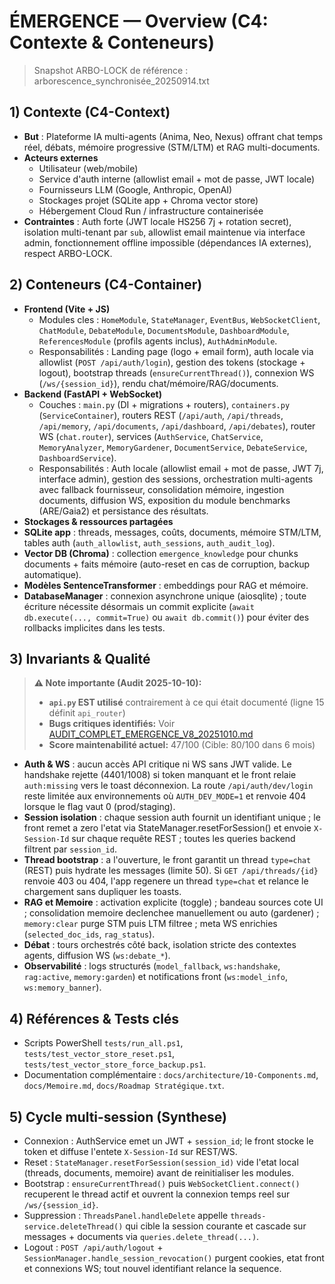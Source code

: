 # ÉMERGENCE — Overview (C4: Contexte & Conteneurs)

> Snapshot ARBO-LOCK de référence : arborescence_synchronisée_20250914.txt

## 1) Contexte (C4-Context)
- **But** : Plateforme IA multi-agents (Anima, Neo, Nexus) offrant chat temps réel, débats, mémoire progressive (STM/LTM) et RAG multi-documents.
- **Acteurs externes**
  - Utilisateur (web/mobile)
  - Service d'auth interne (allowlist email + mot de passe, JWT locale)
  - Fournisseurs LLM (Google, Anthropic, OpenAI)
  - Stockages projet (SQLite app + Chroma vector store)
  - Hébergement Cloud Run / infrastructure containerisée
- **Contraintes** : Auth forte (JWT locale HS256 7j + rotation secret), isolation multi-tenant par `sub`, allowlist email maintenue via interface admin, fonctionnement offline impossible (dépendances IA externes), respect ARBO-LOCK.

## 2) Conteneurs (C4-Container)
- **Frontend (Vite + JS)**
  - Modules cles : `HomeModule`, `StateManager`, `EventBus`, `WebSocketClient`, `ChatModule`, `DebateModule`, `DocumentsModule`, `DashboardModule`, `ReferencesModule` (profils agents inclus), `AuthAdminModule`.
  - Responsabilités : Landing page (logo + email form), auth locale via allowlist (`POST /api/auth/login`), gestion des tokens (stockage + logout), bootstrap threads (`ensureCurrentThread()`), connexion WS (`/ws/{session_id}`), rendu chat/mémoire/RAG/documents.
- **Backend (FastAPI + WebSocket)**
  - Couches : `main.py` (DI + migrations + routers), `containers.py` (`ServiceContainer`), routers REST (`/api/auth`, `/api/threads`, `/api/memory`, `/api/documents`, `/api/dashboard`, `/api/debates`), router WS (`chat.router`), services (`AuthService`, `ChatService`, `MemoryAnalyzer`, `MemoryGardener`, `DocumentService`, `DebateService`, `DashboardService`).
  - Responsabilités : Auth locale (allowlist email + mot de passe, JWT 7j, interface admin), gestion des sessions, orchestration multi-agents avec fallback fournisseur, consolidation mémoire, ingestion documents, diffusion WS, exposition du module benchmarks (ARE/Gaia2) et persistance des résultats.
- **Stockages & ressources partagées**
- **SQLite app** : threads, messages, coûts, documents, mémoire STM/LTM, tables auth (`auth_allowlist`, `auth_sessions`, `auth_audit_log`).
- **Vector DB (Chroma)** : collection `emergence_knowledge` pour chunks documents + faits mémoire (auto-reset en cas de corruption, backup automatique).
- **Modèles SentenceTransformer** : embeddings pour RAG et mémoire.
- **DatabaseManager** : connexion asynchrone unique (aiosqlite) ; toute écriture nécessite désormais un commit explicite (`await db.execute(..., commit=True)` ou `await db.commit()`) pour éviter des rollbacks implicites dans les tests.

## 3) Invariants & Qualité

> **⚠️ Note importante (Audit 2025-10-10):**
> - **`api.py` EST utilisé** contrairement à ce qui était documenté (ligne 15 définit `api_router`)
> - **Bugs critiques identifiés:** Voir [AUDIT_COMPLET_EMERGENCE_V8_20251010.md](../../AUDIT_COMPLET_EMERGENCE_V8_20251010.md)
> - **Score maintenabilité actuel:** 47/100 (Cible: 80/100 dans 6 mois)

- **Auth & WS** : aucun accès API critique ni WS sans JWT valide. Le handshake rejette (4401/1008) si token manquant et le front relaie `auth:missing` vers le toast déconnexion. La route `/api/auth/dev/login` reste limitée aux environnements où `AUTH_DEV_MODE=1` et renvoie 404 lorsque le flag vaut 0 (prod/staging).
- **Session isolation** : chaque session auth fournit un identifiant unique ; le front remet a zero l'etat via StateManager.resetForSession() et envoie `X-Session-Id` sur chaque requête REST ; toutes les queries backend filtrent par `session_id`.
- **Thread bootstrap** : a l'ouverture, le front garantit un thread `type=chat` (REST) puis hydrate les messages (limite 50). Si `GET /api/threads/{id}` renvoie 403 ou 404, l'app regenere un thread `type=chat` et relance le chargement sans dupliquer les toasts.
- **RAG et Memoire** : activation explicite (toggle) ; bandeau sources cote UI ; consolidation memoire declenchee manuellement ou auto (gardener) ; `memory:clear` purge STM puis LTM filtree ; meta WS enrichies (`selected_doc_ids`, `rag_status`).
- **Débat** : tours orchestrés côté back, isolation stricte des contextes agents, diffusion WS (`ws:debate_*`).
- **Observabilité** : logs structurés (`model_fallback`, `ws:handshake`, `rag:active`, `memory:garden`) et notifications front (`ws:model_info`, `ws:memory_banner`).

## 4) Références & Tests clés
- Scripts PowerShell `tests/run_all.ps1`, `tests/test_vector_store_reset.ps1`, `tests/test_vector_store_force_backup.ps1`.
- Documentation complémentaire : `docs/architecture/10-Components.md`, `docs/Memoire.md`, `docs/Roadmap Stratégique.txt`.
## 5) Cycle multi-session (Synthese)
- Connexion : AuthService emet un JWT + `session_id`; le front stocke le token et diffuse l'entete `X-Session-Id` sur REST/WS.
- Reset : `StateManager.resetForSession(session_id)` vide l'etat local (threads, documents, memoire) avant de reinitialiser les modules.
- Bootstrap : `ensureCurrentThread()` puis `WebSocketClient.connect()` recuperent le thread actif et ouvrent la connexion temps reel sur `/ws/{session_id}`.
- Suppression : `ThreadsPanel.handleDelete` appelle `threads-service.deleteThread()` qui cible la session courante et cascade sur messages + documents via `queries.delete_thread(...)`.
- Logout : `POST /api/auth/logout` + `SessionManager.handle_session_revocation()` purgent cookies, etat front et connexions WS; tout nouvel identifiant relance la sequence.
